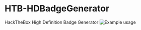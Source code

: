 # HTB-HDBadgeGenerator
HackTheBox High Definition Badge Generator
![Example usage](https://raw.githubusercontent.com/SkiddieTech/HTB-HDBadgeGenerator/master/assets/Example.PNG)
